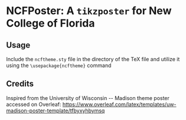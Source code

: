 # NCFPoster: A `tikzposter` for New College of Florida

## Usage

Include the `ncftheme.sty` file in the directory of the TeX file and utilize it using the `\usepackage{ncftheme}` command

## Credits

Inspired from the University of Wisconsin -- Madison theme poster accessed on Overleaf: https://www.overleaf.com/latex/templates/uw-madison-poster-template/tfbyxyhbymsq